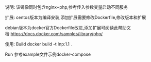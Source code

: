 说明:
该镜像同时包含nginx+php,参考传入参数变量启动不同服务

扩展:
centos版本为编译安装,添加扩展需要修改Dockerfile,修改版本和扩展

debian版本为docker官方Dockerfile改进,添加扩展可阅读此帮助文档:https://docs.docker.com/samples/library/php/

使用:
Build
	docker build -t lnp:1.1 .

Run
	参考example文件示例docker-compose
